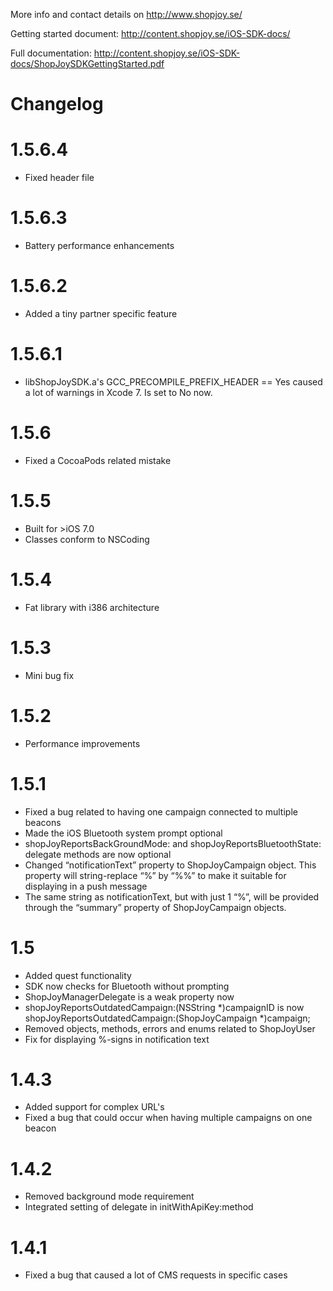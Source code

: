 More info and contact details on http://www.shopjoy.se/

Getting started document: http://content.shopjoy.se/iOS-SDK-docs/

Full documentation: http://content.shopjoy.se/iOS-SDK-docs/ShopJoySDKGettingStarted.pdf


Changelog
=============

1.5.6.4
====
- Fixed header file

1.5.6.3
====
- Battery performance enhancements

1.5.6.2
====
- Added a tiny partner specific feature

1.5.6.1
====
- libShopJoySDK.a's GCC_PRECOMPILE_PREFIX_HEADER == Yes caused a lot of warnings in Xcode 7. Is set to No now.

1.5.6
====
- Fixed a CocoaPods related mistake

1.5.5
====
- Built for >iOS 7.0
- Classes conform to NSCoding

1.5.4
====
- Fat library with i386 architecture

1.5.3
====
- Mini bug fix

1.5.2
====
- Performance improvements

1.5.1
====
- Fixed a bug related to having one campaign connected to multiple beacons
- Made the iOS Bluetooth system prompt optional
- shopJoyReportsBackGroundMode: and shopJoyReportsBluetoothState: delegate methods are now optional
- Changed “notificationText” property to ShopJoyCampaign object. This property will string-replace “%” by “%%” to make it suitable for displaying in a push message
- The same string as notificationText, but with just 1 “%”, will be provided through the “summary” property of ShopJoyCampaign objects.

1.5
====
- Added quest functionality
- SDK now checks for Bluetooth without prompting
- ShopJoyManagerDelegate is a weak property now
- shopJoyReportsOutdatedCampaign:(NSString *)campaignID is now shopJoyReportsOutdatedCampaign:(ShopJoyCampaign *)campaign;
- Removed objects, methods, errors and enums related to ShopJoyUser
- Fix for displaying %-signs in notification text

1.4.3
====
- Added support for complex URL's
- Fixed a bug that could occur when having multiple campaigns on one beacon

1.4.2
=====
- Removed background mode requirement
- Integrated setting of delegate in initWithApiKey:method

1.4.1
=====
- Fixed a bug that caused a lot of CMS requests in specific cases